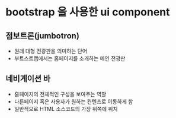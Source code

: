 # bootstrap 을 사용한 ui component

## 점보트론(jumbotron)
- 원래 대형 전광판을 의미하는 단어
- 부트스트랩에서는 홈페이지를 소개하는 메인 전광판

## 네비게이션 바
- 홈페이지의 전체적인 구성을 보여주는 역할
- 다른페이지 혹은 사용자가 원하는 컨텐츠로 이동하게 함
- 일반적으로 HTML 소스코드의 가장 위쪽에 위치

